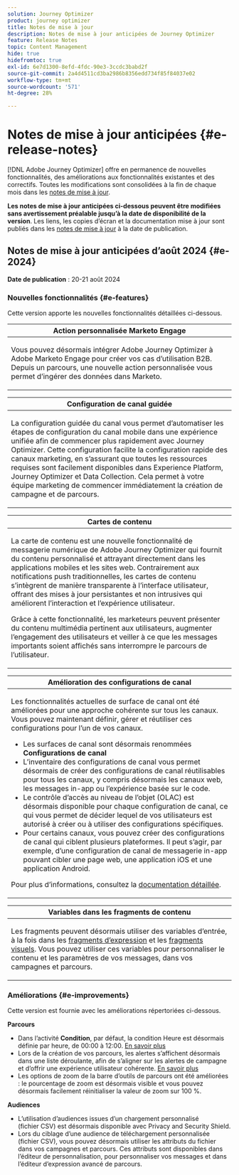```yaml
---
solution: Journey Optimizer
product: journey optimizer
title: Notes de mise à jour
description: Notes de mise à jour anticipées de Journey Optimizer
feature: Release Notes
topic: Content Management
hide: true
hidefromtoc: true
exl-id: 6e7d1300-8efd-4fdc-90e3-3ccdc3babd2f
source-git-commit: 2a4d4511cd3ba2986b8356edd734f85f84037e02
workflow-type: tm+mt
source-wordcount: '571'
ht-degree: 28%

---
```


# Notes de mise à jour anticipées {#e-release-notes}

[!DNL Adobe Journey Optimizer] offre en permanence de nouvelles fonctionnalités, des améliorations aux fonctionnalités existantes et des correctifs. Toutes les modifications sont consolidées à la fin de chaque mois dans les [notes de mise à jour](release-notes.md).

**Les notes de mise à jour anticipées ci-dessous peuvent être modifiées sans avertissement préalable jusqu’à la date de disponibilité de la version**. Les liens, les copies d’écran et la documentation mise à jour sont publiés dans les [notes de mise à jour](release-notes.md) à la date de publication.

## Notes de mise à jour anticipées d’août 2024 {#e-2024}

**Date de publication** : 20-21 août 2024

### Nouvelles fonctionnalités {#e-features}

Cette version apporte les nouvelles fonctionnalités détaillées ci-dessous.

<table>
<thead>
<tr>
<th><strong>Action personnalisée Marketo Engage</strong><br/></th>
</tr>
</thead>
<tbody>
<tr>
<td>
<p>Vous pouvez désormais intégrer Adobe Journey Optimizer à Adobe Marketo Engage pour créer vos cas d’utilisation B2B. Depuis un parcours, une nouvelle action personnalisée vous permet d’ingérer des données dans Marketo.</p>
</td>
</tr>
</tbody>
</table>


<table>
<thead>
<tr>
<th><strong>Configuration de canal guidée</strong><br/></th>
</tr>
</thead>
<tbody>
<tr>
<td>
<p>La configuration guidée du canal vous permet d’automatiser les étapes de configuration du canal mobile dans une expérience unifiée afin de commencer plus rapidement avec Journey Optimizer. Cette configuration facilite la configuration rapide des canaux marketing, en s’assurant que toutes les ressources requises sont facilement disponibles dans Experience Platform, Journey Optimizer et Data Collection. Cela permet à votre équipe marketing de commencer immédiatement la création de campagne et de parcours.</p>
</td>
</tr>
</tbody>
</table>

<table>
<thead>
<tr>
<th><strong>Cartes de contenu</strong><br/></th>
</tr>
</thead>
<tbody>
<tr>
<td>
<p>La carte de contenu est une nouvelle fonctionnalité de messagerie numérique de Adobe Journey Optimizer qui fournit du contenu personnalisé et attrayant directement dans les applications mobiles et les sites web. Contrairement aux notifications push traditionnelles, les cartes de contenu s’intègrent de manière transparente à l’interface utilisateur, offrant des mises à jour persistantes et non intrusives qui améliorent l’interaction et l’expérience utilisateur.</p>
<p>Grâce à cette fonctionnalité, les marketeurs peuvent présenter du contenu multimédia pertinent aux utilisateurs, augmenter l’engagement des utilisateurs et veiller à ce que les messages importants soient affichés sans interrompre le parcours de l’utilisateur.</p>
</td>
</tr>
</tbody>
</table>

<table>
<thead>
<tr>
<th><strong>Amélioration des configurations de canal</strong><br/></th>
</tr>
</thead>
<tbody>
<tr>
<td>
<p>Les fonctionnalités actuelles de surface de canal ont été améliorées pour une approche cohérente sur tous les canaux. Vous pouvez maintenant définir, gérer et réutiliser ces configurations pour l’un de vos canaux.</p>
<p><ul>
<li>Les surfaces de canal sont désormais renommées <strong>Configurations de canal</strong></li>
<li>L’inventaire des configurations de canal vous permet désormais de créer des configurations de canal réutilisables pour tous les canaux, y compris désormais les canaux web, les messages in-app ou l’expérience basée sur le code.</li>
<li>Le contrôle d’accès au niveau de l’objet (OLAC) est désormais disponible pour chaque configuration de canal, ce qui vous permet de décider lequel de vos utilisateurs est autorisé à créer ou à utiliser des configurations spécifiques.</li>
<li>Pour certains canaux, vous pouvez créer des configurations de canal qui ciblent plusieurs plateformes. Il peut s’agir, par exemple, d’une configuration de canal de messagerie in-app pouvant cibler une page web, une application iOS et une application Android.</li>
</ul></p>
<p>Pour plus d’informations, consultez la <a href="../configuration/ip-warmup-gs.md">documentation détaillée</a>.</p>
</td>
</tr>
</tbody>
</table>


<table>
<thead>
<tr>
<th><strong>Variables dans les fragments de contenu</strong><br/></th>
</tr>
</thead>
<tbody>
<tr>
<td>
<p>Les fragments peuvent désormais utiliser des variables d’entrée, à la fois dans les <a href="../personalization/use-expression-fragments.md">fragments d’expression</a> et les <a href="../email/use-visual-fragments.md">fragments visuels</a>. Vous pouvez utiliser ces variables pour personnaliser le contenu et les paramètres de vos messages, dans vos campagnes et parcours.</p>
</p>
</td>
</tr>
</tbody>
</table>


<!--table>
<thead>
<tr>
<th><strong>Extended personalization data - Beta</strong><br/></th>
</tr>
</thead>
<tbody>
<tr>
<td>
<p>You can now lookup and fetch data values within Adobe Experience Platform datasets, and use these values to build conditions in Adobe Journey Optimizer. You can leverage data from a lookup dataset when a relationship has been defined using an attribute inside of an array of objects. You can specify non-profile enabled datasets for lookup. Once enabled, you can use a profile attribute as a join key to the specified dataset to retrive further data for personalization.</p>
<p>This capability is currently available as a public beta.</p>
</td>
</tr>
</tbody>
</table-->

### Améliorations {#e-improvements}

Cette version est fournie avec les améliorations répertoriées ci-dessous.

**Parcours**

* Dans l’activité **Condition**, par défaut, la condition Heure est désormais définie par heure, de 00:00 à 12:00. [En savoir plus](../building-journeys/condition-activity.md#time_condition)
* Lors de la création de vos parcours, les alertes s’affichent désormais dans une liste déroulante, afin de s’aligner sur les alertes de campagne et d’offrir une expérience utilisateur cohérente. [En savoir plus](../building-journeys/troubleshooting.md#checking-for-errors-before-testing)
* Les options de zoom de la barre d’outils de parcours ont été améliorées : le pourcentage de zoom est désormais visible et vous pouvez désormais facilement réinitialiser la valeur de zoom sur 100 %.

**Audiences**

* L’utilisation d’audiences issues d’un chargement personnalisé (fichier CSV) est désormais disponible avec Privacy and Security Shield.
* Lors du ciblage d’une audience de téléchargement personnalisée (fichier CSV), vous pouvez désormais utiliser les attributs du fichier dans vos campagnes et parcours. Ces attributs sont disponibles dans l’éditeur de personnalisation, pour personnaliser vos messages et dans l’éditeur d’expression avancé de parcours.

<!--
**Push channel**

* You can now add your mobile application push credentials inside Adobe Journey Optimizer channel configuration settings. Creating an App surface in Adobe Experience Platform Data Collection is no longer required.-->

<!--* The `event-id` condition is now automatically filled during test mode. -->

<!--**SMS channel**

* You can now modify existing SMS configurations.-->

<!--
**In-app channel**

* Expression fragments are now available for the In-app channel.-->
